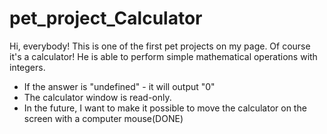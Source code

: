 # pet_project_Calculator

Hi, everybody! This is one of the first pet projects on my page. Of course it's a calculator! He is able to perform simple mathematical operations with integers. 
- If the answer is "undefined" - it will output "0"
- The calculator window is read-only.
- In the future, I want to make it possible to move the calculator on the screen with a computer mouse(DONE)
